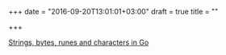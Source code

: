 +++
date = "2016-09-20T13:01:01+03:00"
draft = true
title = ""

+++

<p><a href="https://blog.golang.org/strings">Strings, bytes, runes and characters in Go</a></p>
